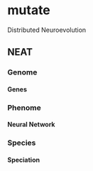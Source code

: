 # mutate
Distributed Neuroevolution

<h2>NEAT</h2>

<h3>Genome</h3>
<h4>Genes</h4>

<h3>Phenome</h3>
<h4>Neural Network</h4>

<h3>Species</h3>
<h4>Speciation</h4>
